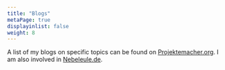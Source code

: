 ```yaml
---
title: "Blogs"
metaPage: true
displayinlist: false
weight: 8
---
```


A list of my blogs on specific topics can be found on [Projektemacher.org](https://projektemacher.org/en/blogs/). I am also involved in [Nebeleule.de](https://nebeleule.de/).
